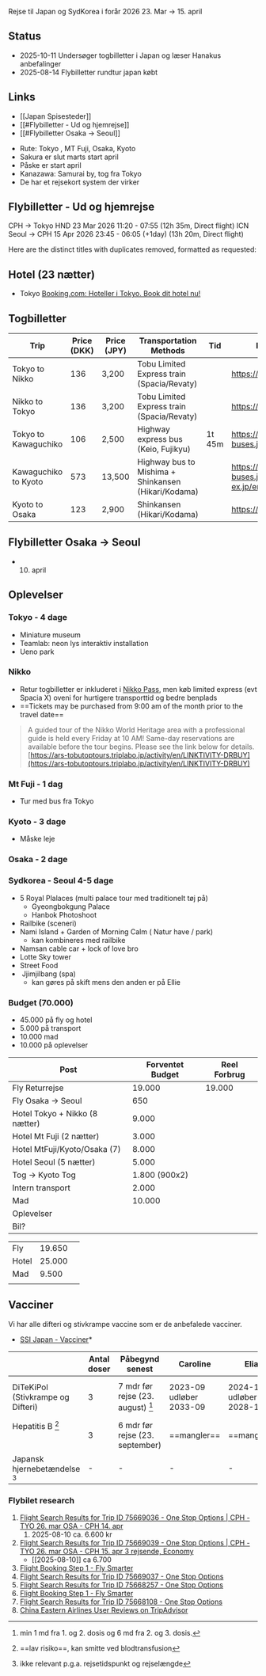 Rejse til Japan og SydKorea i forår 2026 23. Mar -> 15. april

## Status 
* 2025-10-11 Undersøger togbilletter i Japan og læser Hanakus anbefalinger
* 2025-08-14 Flybilletter rundtur japan købt

## Links 
* [[Japan Spisesteder]]
* [[#Flybilletter - Ud og hjemrejse]]
* [[#Flybilletter Osaka -> Seoul]]

- Rute:  Tokyo ,  MT Fuji, Osaka, Kyoto
- Sakura er slut marts start april 
- Påske er start april 
- Kanazawa: Samurai by, tog fra Tokyo 
- De har et rejsekort system der virker 

## Flybilletter - Ud og hjemrejse 
CPH -> Tokyo HND 23 Mar 2026   11:20 - 07:55 (12h 35m, Direct flight)
ICN Seoul -> CPH 15 Apr 2026   23:45 - 06:05 (+1day) (13h 20m, Direct flight) 

Here are the distinct titles with duplicates removed, formatted as requested:

## Hotel (23 nætter)
* Tokyo [Booking.com: Hoteller i Tokyo. Book dit hotel nu!](https://www.booking.com/searchresults.da.html?label=gen173nr-10CAEoggI46AdIM1gEaD2IAQGYATO4ARfIAQzYAQPoAQH4AQGIAgGoAgG4Arry-MQGwAIB0gIkNWExYzFhMTYtOWEzNy00NTcwLWJlMzYtZTNlMDJhNjBjMTQy2AIB4AIB&sid=0fa37698e0ceba4f992e4b0dd7a16468&aid=304142&ss=Tokyo&ssne=Tokyo&ssne_untouched=Tokyo&efdco=1&lang=da&src=searchresults&dest_id=-246227&dest_type=city&checkin=2026-03-24&checkout=2026-03-30&group_adults=2&no_rooms=1&group_children=1&age=2&nflt=stay_type%3D3)

## Togbilletter
| Trip                 | Price (DKK) | Price (JPY) | Transportation Methods                              | Tid    | Reliable Source & Booking Link                                      |
| -------------------- | ----------- | ----------- | --------------------------------------------------- | ------ | ------------------------------------------------------------------- |
| Tokyo to Nikko       | 136         | 3,200       | Tobu Limited Express train (Spacia/Revaty)          |        | https://www.tobu.co.jp/en/ticket/                                   |
| Nikko to Tokyo       | 136         | 3,200       | Tobu Limited Express train (Spacia/Revaty)          |        | https://www.tobu.co.jp/en/ticket/                                   |
| Tokyo to Kawaguchiko | 106         | 2,500       | Highway express bus (Keio, Fujikyu)                 | 1t 45m | https://highway-buses.jp/course/kawaguchiko.php                     |
| Kawaguchiko to Kyoto | 573         | 13,500      | Highway bus to Mishima + Shinkansen (Hikari/Kodama) |        | https://highway-buses.jp/course/mishima.php+https://smart-ex.jp/en/ |
| Kyoto to Osaka       | 123         | 2,900       | Shinkansen (Hikari/Kodama)                          |        | https://smart-ex.jp/en/                                             |
##  Flybilletter Osaka -> Seoul
* 10. april

## Oplevelser
### Tokyo  - 4 dage
- Miniature museum 
- Teamlab: neon lys interaktiv installation 
- Ueno park 
### Nikko 
* Retur togbilletter er inkluderet i [Nikko Pass](https://www.tobu.co.jp/en/ticket/nikko/city.html), men køb limited express (evt Spacia X) oveni for hurtigere transporttid og bedre benplads
* ==Tickets may be purchased from 9:00 am of the month prior to the travel date==
>A guided tour of the Nikko World Heritage area with a professional guide is held every Friday at 10 AM! Same-day reservations are available before the tour begins. Please see the link below for details.  
[https://ars-tobutoptours.triplabo.jp/activity/en/LINKTIVITY-DRBUY](https://ars-tobutoptours.triplabo.jp/activity/en/LINKTIVITY-DRBUY)

### Mt Fuji - 1 dag
* Tur med bus fra Tokyo

### Kyoto - 3 dage
- Måske leje 


### Osaka - 2 dage 

### Sydkorea - Seoul 4-5 dage
* 5 Royal Plalaces (multi palace tour med traditionelt tøj på)
	* Gyeongbokgung Palace 
	*  Hanbok Photoshoot 
* Railbike (sceneri) 
* Nami Island + Garden of Morning Calm  ( Natur have / park)
	* kan kombineres med railbike
* Namsan cable car + lock of love bro 
* Lotte Sky tower
* Street Food
*  Jjimjilbang (spa)
	* kan gøres på skift mens den anden er på Ellie


### Budget (70.000)
* 45.000 på fly og hotel 
* 5.000 på transport 
* 10.000 mad 
* 10.000 på oplevelser 

| Post                           | Forventet Budget | Reel Forbrug |
| ------------------------------ | ---------------- | ------------ |
| Fly Returrejse                 | 19.000           | 19.000       |
| Fly Osaka -> Seoul             | 650              |              |
| Hotel Tokyo + Nikko (8 nætter) | 9.000            |              |
| Hotel Mt Fuji (2 nætter)       | 3.000            |              |
| Hotel MtFuji/Kyoto/Osaka (7)   | 8.000            |              |
| Hotel Seoul (5 nætter)         | 5.000            |              |
| Tog -> Kyoto Tog               | 1.800 (900x2)    |              |
| Intern transport               | 2.000            |              |
| Mad                            | 10.000           |              |
| Oplevelser                     |                  |              |
| Bil?                           |                  |              |

|       |        |     |
| ----- | ------ | --- |
| Fly   | 19.650 |     |
| Hotel | 25.000 |     |
| Mad   | 9.500  |     |
|       |        |     |

## Vacciner 
Vi  har alle difteri og stivkrampe vaccine som er de anbefalede vacciner.
- [SSI Japan - Vacciner](https://rejse.ssi.dk/rejsevaccinationslande/j/japan#!/4week)*

|                                   | Antal doser | Påbegynd senest                   | Caroline                | Elias                   | Ahmad                      |
| --------------------------------- | ----------- | --------------------------------- | ----------------------- | ----------------------- | -------------------------- |
| DiTeKiPol (Stivkrampe og Difteri) | 3           | 7 mdr før rejse (23. august) [^1] | 2023-09 udløber 2033-09 | 2024-11 udløber 2028-11 | 2022-05 udløber 2032-05-07 |
| Hepatitis B [^3] <br><br><br>     | 3           | 6 mdr før rejse (23. september)   | ==mangler==             | ==mangler==             | ==mangler==                |
| Japansk hjernebetændelse [^2]     | -           | -                                 | -                       | -                       | -                          |
[^1]: min 1 md fra 1. og 2. dosis og 6 md fra 2. og 3. dosis.
[^2]: ikke relevant p.g.a. rejsetidspunkt og rejselængde
[^3]: ==lav risiko==, kan smitte ved blodtransfusion


### Flybilet research

1. [Flight Search Results for Trip ID 75669036 - One Stop Options |  CPH - TYO 26. mar OSA - CPH 14. apr ](https://www.travelmarket.dk/flight_v3_list.cfm?lsearchids=75669036&spollingid=30205da9-a136-4463-91f9-036824e39188&sredirected=expired&nmaxstops=1&nsortby=3&smode=startsearch&redirecting=flightcommon)
	1. 2025-08-10 ca. 6.600 kr 
2. [Flight Search Results for Trip ID 75669039 - One Stop Options | CPH - TYO 26. mar OSA - CPH 15. apr 3 rejsende, Economy ](https://www.travelmarket.dk/flight_v3_list.cfm?lsearchids=75669039&spollingid=a1967163-83ea-41fd-b0d5-ab2ca7ef5dcd&sredirected=expired&nmaxstops=1&redirecting=flightcommon&smode=startsearch&nsortby=3)
	- [[2025-08-10]] ca 6.700
3. [Flight Booking Step 1 - Fly Smarter](https://22.flysmarter.dk/fly/trin-1/9115913571)
4. [Flight Search Results for Trip ID 75669037 - One Stop Options](https://www.travelmarket.dk/flight_v3_list.cfm?lsearchids=75669037&spollingid=b64dde2a-a70d-4476-bf07-ddc5d3420812&sredirected=expired&nsortby=3&redirecting=flightcommon&smode=startsearch&nmaxstops=1)
5. [Flight Search Results for Trip ID 75668257 - One Stop Options](https://www.travelmarket.dk/flight_v3_list.cfm?lsearchids=75668257&spollingid=427f9876-9c68-41d8-88e0-f7e5cb2e9bb3&redirecting=flightcommon&smode=startsearch&nmaxstops=1&nsortby=3)
6. [Flight Booking Step 1 - Fly Smarter](https://22.flysmarter.dk/fly/trin-1/9115868405)
7. [Flight Search Results for Trip ID 75668108 - One Stop Options](https://www.travelmarket.dk/flight_v3_list.cfm?lsearchids=75668108&spollingid=b2bea04f-aa35-42fa-969d-0bdfd129d672&redirecting=flightcommon&smode=startsearch&nmaxstops=1&nsortby=2)
8. [China Eastern Airlines User Reviews on TripAdvisor](https://www.tripadvisor.com/ShowUserReviews-g1-d8729050-r729491573-China_Eastern_Airlines-World.html)
